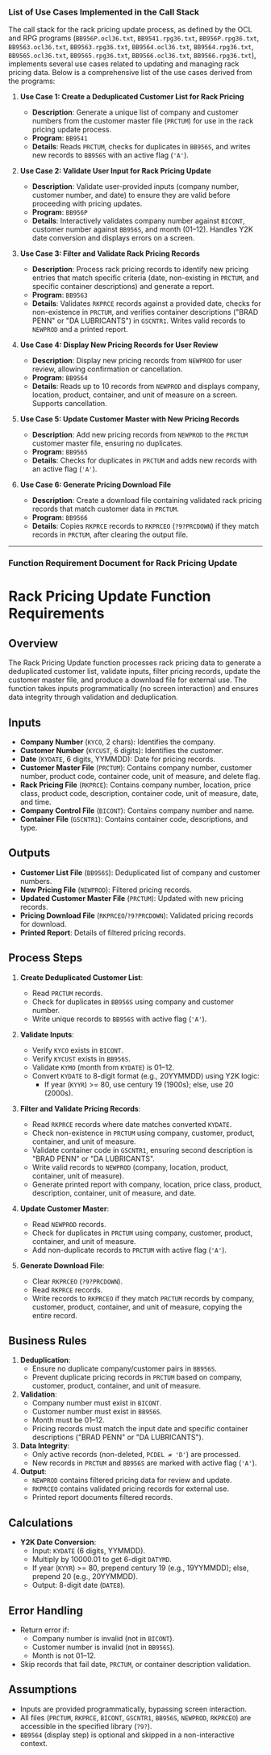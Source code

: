 ### **List of Use Cases Implemented in the Call Stack**

The call stack for the rack pricing update process, as defined by the OCL and RPG programs (`BB956P.ocl36.txt`, `BB9541.rpg36.txt`, `BB956P.rpg36.txt`, `BB9563.ocl36.txt`, `BB9563.rpg36.txt`, `BB9564.ocl36.txt`, `BB9564.rpg36.txt`, `BB9565.ocl36.txt`, `BB9565.rpg36.txt`, `BB9566.ocl36.txt`, `BB9566.rpg36.txt`), implements several use cases related to updating and managing rack pricing data. Below is a comprehensive list of the use cases derived from the programs:

1. **Use Case 1: Create a Deduplicated Customer List for Rack Pricing**
   - **Description**: Generate a unique list of company and customer numbers from the customer master file (`PRCTUM`) for use in the rack pricing update process.
   - **Program**: `BB9541`
   - **Details**: Reads `PRCTUM`, checks for duplicates in `BB956S`, and writes new records to `BB956S` with an active flag (`'A'`).

2. **Use Case 2: Validate User Input for Rack Pricing Update**
   - **Description**: Validate user-provided inputs (company number, customer number, and date) to ensure they are valid before proceeding with pricing updates.
   - **Program**: `BB956P`
   - **Details**: Interactively validates company number against `BICONT`, customer number against `BB956S`, and month (01–12). Handles Y2K date conversion and displays errors on a screen.

3. **Use Case 3: Filter and Validate Rack Pricing Records**
   - **Description**: Process rack pricing records to identify new pricing entries that match specific criteria (date, non-existing in `PRCTUM`, and specific container descriptions) and generate a report.
   - **Program**: `BB9563`
   - **Details**: Validates `RKPRCE` records against a provided date, checks for non-existence in `PRCTUM`, and verifies container descriptions ("BRAD PENN" or "DA LUBRICANTS") in `GSCNTR1`. Writes valid records to `NEWPROD` and a printed report.

4. **Use Case 4: Display New Pricing Records for User Review**
   - **Description**: Display new pricing records from `NEWPROD` for user review, allowing confirmation or cancellation.
   - **Program**: `BB9564`
   - **Details**: Reads up to 10 records from `NEWPROD` and displays company, location, product, container, and unit of measure on a screen. Supports cancellation.

5. **Use Case 5: Update Customer Master with New Pricing Records**
   - **Description**: Add new pricing records from `NEWPROD` to the `PRCTUM` customer master file, ensuring no duplicates.
   - **Program**: `BB9565`
   - **Details**: Checks for duplicates in `PRCTUM` and adds new records with an active flag (`'A'`).

6. **Use Case 6: Generate Pricing Download File**
   - **Description**: Create a download file containing validated rack pricing records that match customer data in `PRCTUM`.
   - **Program**: `BB9566`
   - **Details**: Copies `RKPRCE` records to `RKPRCEO` (`?9?PRCDOWN`) if they match records in `PRCTUM`, after clearing the output file.

---

### **Function Requirement Document for Rack Pricing Update**

<xaiArtifact artifact_id="d153c58e-9aa7-4554-b0af-1f521e67a982" artifact_version_id="2e4bc75c-36b6-4a89-89c6-bb5701657082" title="Rack_Pricing_Update_Requirements.md" contentType="text/markdown">

# Rack Pricing Update Function Requirements

## **Overview**
The Rack Pricing Update function processes rack pricing data to generate a deduplicated customer list, validate inputs, filter pricing records, update the customer master file, and produce a download file for external use. The function takes inputs programmatically (no screen interaction) and ensures data integrity through validation and deduplication.

## **Inputs**
- **Company Number** (`KYCO`, 2 chars): Identifies the company.
- **Customer Number** (`KYCUST`, 6 digits): Identifies the customer.
- **Date** (`KYDATE`, 6 digits, YYMMDD): Date for pricing records.
- **Customer Master File** (`PRCTUM`): Contains company number, customer number, product code, container code, unit of measure, and delete flag.
- **Rack Pricing File** (`RKPRCE`): Contains company number, location, price class, product code, description, container code, unit of measure, date, and time.
- **Company Control File** (`BICONT`): Contains company number and name.
- **Container File** (`GSCNTR1`): Contains container code, descriptions, and type.

## **Outputs**
- **Customer List File** (`BB956S`): Deduplicated list of company and customer numbers.
- **New Pricing File** (`NEWPROD`): Filtered pricing records.
- **Updated Customer Master File** (`PRCTUM`): Updated with new pricing records.
- **Pricing Download File** (`RKPRCEO`/`?9?PRCDOWN`): Validated pricing records for download.
- **Printed Report**: Details of filtered pricing records.

## **Process Steps**
1. **Create Deduplicated Customer List**:
   - Read `PRCTUM` records.
   - Check for duplicates in `BB956S` using company and customer number.
   - Write unique records to `BB956S` with active flag (`'A'`).

2. **Validate Inputs**:
   - Verify `KYCO` exists in `BICONT`.
   - Verify `KYCUST` exists in `BB956S`.
   - Validate `KYMO` (month from `KYDATE`) is 01–12.
   - Convert `KYDATE` to 8-digit format (e.g., 20YYMMDD) using Y2K logic:
     - If year (`KYYR`) >= 80, use century 19 (1900s); else, use 20 (2000s).

3. **Filter and Validate Pricing Records**:
   - Read `RKPRCE` records where date matches converted `KYDATE`.
   - Check non-existence in `PRCTUM` using company, customer, product, container, and unit of measure.
   - Validate container code in `GSCNTR1`, ensuring second description is "BRAD PENN" or "DA LUBRICANTS".
   - Write valid records to `NEWPROD` (company, location, product, container, unit of measure).
   - Generate printed report with company, location, price class, product, description, container, unit of measure, and date.

4. **Update Customer Master**:
   - Read `NEWPROD` records.
   - Check for duplicates in `PRCTUM` using company, customer, product, container, and unit of measure.
   - Add non-duplicate records to `PRCTUM` with active flag (`'A'`).

5. **Generate Download File**:
   - Clear `RKPRCEO` (`?9?PRCDOWN`).
   - Read `RKPRCE` records.
   - Write records to `RKPRCEO` if they match `PRCTUM` records by company, customer, product, container, and unit of measure, copying the entire record.

## **Business Rules**
1. **Deduplication**:
   - Ensure no duplicate company/customer pairs in `BB956S`.
   - Prevent duplicate pricing records in `PRCTUM` based on company, customer, product, container, and unit of measure.
2. **Validation**:
   - Company number must exist in `BICONT`.
   - Customer number must exist in `BB956S`.
   - Month must be 01–12.
   - Pricing records must match the input date and specific container descriptions ("BRAD PENN" or "DA LUBRICANTS").
3. **Data Integrity**:
   - Only active records (non-deleted, `PCDEL ≠ 'D'`) are processed.
   - New records in `PRCTUM` and `BB956S` are marked with active flag (`'A'`).
4. **Output**:
   - `NEWPROD` contains filtered pricing data for review and update.
   - `RKPRCEO` contains validated pricing records for external use.
   - Printed report documents filtered records.

## **Calculations**
- **Y2K Date Conversion**:
  - Input: `KYDATE` (6 digits, YYMMDD).
  - Multiply by 10000.01 to get 6-digit `DATYMD`.
  - If year (`KYYR`) >= 80, prepend century 19 (e.g., 19YYMMDD); else, prepend 20 (e.g., 20YYMMDD).
  - Output: 8-digit date (`DATE8`).

## **Error Handling**
- Return error if:
  - Company number is invalid (not in `BICONT`).
  - Customer number is invalid (not in `BB956S`).
  - Month is not 01–12.
- Skip records that fail date, `PRCTUM`, or container description validation.

## **Assumptions**
- Inputs are provided programmatically, bypassing screen interaction.
- All files (`PRCTUM`, `RKPRCE`, `BICONT`, `GSCNTR1`, `BB956S`, `NEWPROD`, `RKPRCEO`) are accessible in the specified library (`?9?`).
- `BB9564` (display step) is optional and skipped in a non-interactive context.

</xaiArtifact>